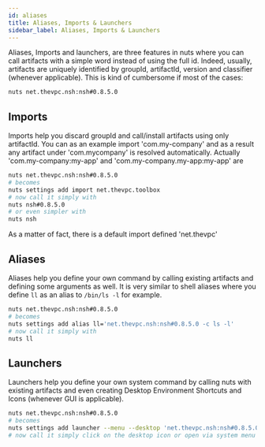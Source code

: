 ```yaml
---
id: aliases
title: Aliases, Imports & Launchers
sidebar_label: Aliases, Imports & Launchers
---
```



Aliases, Imports and launchers, are three features in nuts where you can call artifacts with a simple word instead of using the full id. Indeed, usually, artifacts are uniquely identified by groupId, artifactId, version and classifier (whenever applicable). This is kind of cumbersome if most of the cases:

```bash
nuts net.thevpc.nsh:nsh#0.8.5.0
```

## Imports
Imports help you discard groupId and call/install artifacts using only artifactId. You can as an example
import 'com.my-company' and as a result any artifact under 'com.mycompany' is resolved automatically.
Actually 'com.my-company:my-app' and 'com.my-company.my-app:my-app' are

```bash
nuts net.thevpc.nsh:nsh#0.8.5.0
# becomes
nuts settings add import net.thevpc.toolbox
# now call it simply with
nuts nsh#0.8.5.0
# or even simpler with
nuts nsh
```
As a matter of fact, there is a default import defined 'net.thevpc'

## Aliases
Aliases help you define your own command by calling existing artifacts and defining some arguments as well. It is very similar to shell aliases where you define `ll` as an alias to `/bin/ls -l` for example.

```bash
nuts net.thevpc.nsh:nsh#0.8.5.0
# becomes
nuts settings add alias ll='net.thevpc.nsh:nsh#0.8.5.0 -c ls -l'
# now call it simply with
nuts ll
```

## Launchers
Launchers help you define your own system command by calling nuts with existing artifacts and even creating Desktop Environment Shortcuts and Icons (whenever GUI is applicable). 


```bash
nuts net.thevpc.nsh:nsh#0.8.5.0
# becomes
nuts settings add launcher --menu --desktop 'net.thevpc.nsh:nsh#0.8.5.0'
# now call it simply click on the desktop icon or open via system menu
```
